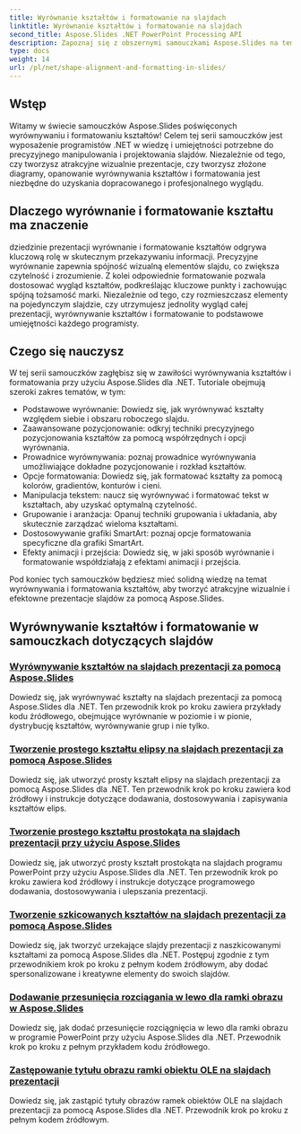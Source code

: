 ```yaml
---
title: Wyrównanie kształtów i formatowanie na slajdach
linktitle: Wyrównanie kształtów i formatowanie na slajdach
second_title: Aspose.Slides .NET PowerPoint Processing API
description: Zapoznaj się z obszernymi samouczkami Aspose.Slides na temat wyrównywania kształtów i formatowania w aplikacjach .NET. Dowiedz się, jak bez wysiłku wyrównywać i formatować kształty, ulepszając swoje prezentacje slajdów z precyzją.
type: docs
weight: 14
url: /pl/net/shape-alignment-and-formatting-in-slides/
---
```


## Wstęp

Witamy w świecie samouczków Aspose.Slides poświęconych wyrównywaniu i formatowaniu kształtów! Celem tej serii samouczków jest wyposażenie programistów .NET w wiedzę i umiejętności potrzebne do precyzyjnego manipulowania i projektowania slajdów. Niezależnie od tego, czy tworzysz atrakcyjne wizualnie prezentacje, czy tworzysz złożone diagramy, opanowanie wyrównywania kształtów i formatowania jest niezbędne do uzyskania dopracowanego i profesjonalnego wyglądu.

## Dlaczego wyrównanie i formatowanie kształtu ma znaczenie

dziedzinie prezentacji wyrównanie i formatowanie kształtów odgrywa kluczową rolę w skutecznym przekazywaniu informacji. Precyzyjne wyrównanie zapewnia spójność wizualną elementów slajdu, co zwiększa czytelność i zrozumienie. Z kolei odpowiednie formatowanie pozwala dostosować wygląd kształtów, podkreślając kluczowe punkty i zachowując spójną tożsamość marki. Niezależnie od tego, czy rozmieszczasz elementy na pojedynczym slajdzie, czy utrzymujesz jednolity wygląd całej prezentacji, wyrównywanie kształtów i formatowanie to podstawowe umiejętności każdego programisty.

## Czego się nauczysz

W tej serii samouczków zagłębisz się w zawiłości wyrównywania kształtów i formatowania przy użyciu Aspose.Slides dla .NET. Tutoriale obejmują szeroki zakres tematów, w tym:

- Podstawowe wyrównanie: Dowiedz się, jak wyrównywać kształty względem siebie i obszaru roboczego slajdu.
- Zaawansowane pozycjonowanie: odkryj techniki precyzyjnego pozycjonowania kształtów za pomocą współrzędnych i opcji wyrównania.
- Prowadnice wyrównywania: poznaj prowadnice wyrównywania umożliwiające dokładne pozycjonowanie i rozkład kształtów.
- Opcje formatowania: Dowiedz się, jak formatować kształty za pomocą kolorów, gradientów, konturów i cieni.
- Manipulacja tekstem: naucz się wyrównywać i formatować tekst w kształtach, aby uzyskać optymalną czytelność.
- Grupowanie i aranżacja: Opanuj techniki grupowania i układania, aby skutecznie zarządzać wieloma kształtami.
- Dostosowywanie grafiki SmartArt: poznaj opcje formatowania specyficzne dla grafiki SmartArt.
- Efekty animacji i przejścia: Dowiedz się, w jaki sposób wyrównanie i formatowanie współdziałają z efektami animacji i przejścia.

Pod koniec tych samouczków będziesz mieć solidną wiedzę na temat wyrównywania i formatowania kształtów, aby tworzyć atrakcyjne wizualnie i efektowne prezentacje slajdów za pomocą Aspose.Slides.

## Wyrównywanie kształtów i formatowanie w samouczkach dotyczących slajdów
### [Wyrównywanie kształtów na slajdach prezentacji za pomocą Aspose.Slides](./aligning-shapes/)
Dowiedz się, jak wyrównywać kształty na slajdach prezentacji za pomocą Aspose.Slides dla .NET. Ten przewodnik krok po kroku zawiera przykłady kodu źródłowego, obejmujące wyrównanie w poziomie i w pionie, dystrybucję kształtów, wyrównywanie grup i nie tylko.
### [Tworzenie prostego kształtu elipsy na slajdach prezentacji za pomocą Aspose.Slides](./creating-simple-ellipse-shape/)
Dowiedz się, jak utworzyć prosty kształt elipsy na slajdach prezentacji za pomocą Aspose.Slides dla .NET. Ten przewodnik krok po kroku zawiera kod źródłowy i instrukcje dotyczące dodawania, dostosowywania i zapisywania kształtów elips.
### [Tworzenie prostego kształtu prostokąta na slajdach prezentacji przy użyciu Aspose.Slides](./creating-simple-rectangle-shape/)
Dowiedz się, jak utworzyć prosty kształt prostokąta na slajdach programu PowerPoint przy użyciu Aspose.Slides dla .NET. Ten przewodnik krok po kroku zawiera kod źródłowy i instrukcje dotyczące programowego dodawania, dostosowywania i ulepszania prezentacji.
### [Tworzenie szkicowanych kształtów na slajdach prezentacji za pomocą Aspose.Slides](./creating-sketched-shapes/)
Dowiedz się, jak tworzyć urzekające slajdy prezentacji z naszkicowanymi kształtami za pomocą Aspose.Slides dla .NET. Postępuj zgodnie z tym przewodnikiem krok po kroku z pełnym kodem źródłowym, aby dodać spersonalizowane i kreatywne elementy do swoich slajdów.
### [Dodawanie przesunięcia rozciągania w lewo dla ramki obrazu w Aspose.Slides](./adding-stretch-offset-left-picture-frame/)
Dowiedz się, jak dodać przesunięcie rozciągnięcia w lewo dla ramki obrazu w programie PowerPoint przy użyciu Aspose.Slides dla .NET. Przewodnik krok po kroku z pełnym przykładem kodu źródłowego.
### [Zastępowanie tytułu obrazu ramki obiektu OLE na slajdach prezentacji](./substituting-picture-title-ole-object-frame/)
Dowiedz się, jak zastąpić tytuły obrazów ramek obiektów OLE na slajdach prezentacji za pomocą Aspose.Slides dla .NET. Przewodnik krok po kroku z pełnym kodem źródłowym.